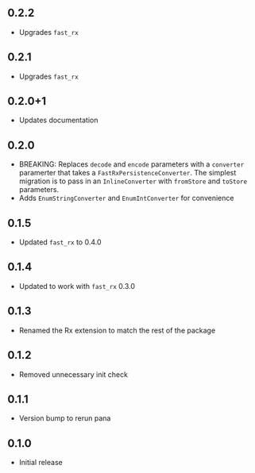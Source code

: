 ## 0.2.2
- Upgrades `fast_rx`

## 0.2.1
- Upgrades `fast_rx`

## 0.2.0+1
- Updates documentation

## 0.2.0
- BREAKING: Replaces `decode` and `encode` parameters with a `converter` paramerter that takes a `FastRxPersistenceConverter`. The simplest migration is to pass in an `InlineConverter` with `fromStore` and `toStore` parameters.
- Adds `EnumStringConverter` and `EnumIntConverter` for convenience

## 0.1.5
- Updated `fast_rx` to 0.4.0

## 0.1.4
- Updated to work with `fast_rx` 0.3.0

## 0.1.3
- Renamed the Rx extension to match the rest of the package

## 0.1.2
- Removed unnecessary init check

## 0.1.1
- Version bump to rerun pana

## 0.1.0
- Initial release
